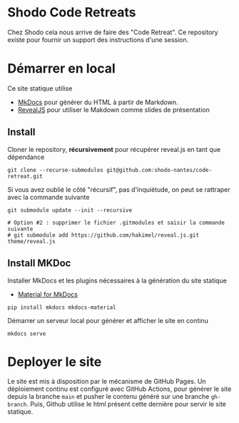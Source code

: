 # Shodo Code Retreats

Chez Shodo cela nous arrive de faire des "Code Retreat".
Ce repository existe pour fournir un support des instructions d'une session.

# Démarrer en local 

Ce site statique utilise 
 - [MkDocs](https://www.mkdocs.org/) pour générer du HTML à partir de Markdown.
 - [RevealJS](https://revealjs.com/) pour utiliser le Makdown comme slides de présentation

## Install

Cloner le repository, **récursivement** pour récupérer reveal.js en tant que dépendance

```shell
git clone --recurse-submodules git@github.com:shodo-nantes/code-retreat.git
```

Si vous avez oublié le côté "récursif", pas d'inquiétude, on peut se rattraper avec la commande suivante 

```shell
git submodule update --init --recursive

# Option #2 : supprimer le fichier .gitmodules et saisir la commande suivante
# git submodule add https://github.com/hakimel/reveal.js.git theme/reveal.js
```

## Install MKDoc

Installer MkDocs et les plugins nécessaires à la génération du site statique
- [Material for MkDocs](https://squidfunk.github.io/mkdocs-material/)

```shell
pip install mkdocs mkdocs-material
```

Démarrer un serveur local pour générer et afficher le site en continu

```shell
mkdocs serve
```

# Deployer le site

Le site est mis à disposition par le mécanisme de GitHub Pages.
Un déploiement continu est configuré avec GitHub Actions, pour générer le site depuis la branche `main` et pusher le contenu généré sur une branche `gh-branch`.
Puis, Github utilise le html présent cette dernière pour servir le site statique.